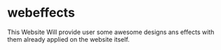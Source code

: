 # webeffects
This Website Will provide user some awesome designs ans effects with them already applied on the website itself.
